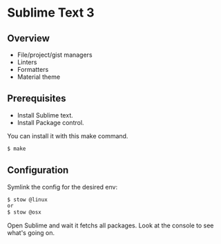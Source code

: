 # Sublime Text 3

## Overview

- File/project/gist managers
- Linters
- Formatters
- Material theme

## Prerequisites

- Install Sublime text.
- Install Package control.

You can install it with this make command.

```sh
$ make
```

## Configuration

Symlink the config for the desired env:

```sh
$ stow @linux
or
$ stow @osx
```

Open Sublime and wait it fetchs all packages.
Look at the console to see what's going on.
